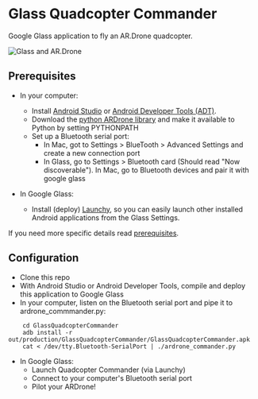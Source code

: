 Glass Quadcopter Commander
==========================

Google Glass application to fly an AR.Drone quadcopter.

![Glass and AR.Drone](http://jose-troche.github.io/GlassQuadcopterCommander/img/glass-ardrone.png)
## Prerequisites
* In your computer:
    * Install [Android Studio](http://developer.android.com/sdk/installing/studio.html) or
      [Android Developer Tools (ADT)](http://developer.android.com/sdk/installing/bundle.html).
    * Download the [python ARDrone library](https://github.com/venthur/python-ardrone) and
      make it available to Python by setting PYTHONPATH
    * Set up a Bluetooth serial port:
      * In Mac, got to Settings > BlueTooth > Advanced Settings and create a new connection port
      * In Glass, go to Settings > Bluetooth card (Should read "Now discoverable"). 
        In Mac, go to Bluetooth devices and pair it with google glass

* In Google Glass:
    * Install (deploy) [Launchy](https://github.com/kaze0/launchy), so you can easily launch other
      installed Android applications from the Glass Settings.

If you need more specific details read [prerequisites](prerequisites.md).

## Configuration
* Clone this repo
* With Android Studio or Android Developer Tools, compile and deploy this application to
Google Glass
* In your computer, listen on the Bluetooth serial port and pipe it to ardrone_commmander.py:

```
    cd GlassQuadcopterCommander
    adb install -r out/production/GlassQuadcopterCommander/GlassQuadcopterCommander.apk
    cat < /dev/tty.Bluetooth-SerialPort | ./ardrone_commander.py
```
* In Google Glass:
    * Launch Quadcopter Commander (via Launchy)
    * Connect to your computer's Bluetooth serial port
    * Pilot your ARDrone!
